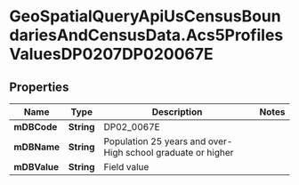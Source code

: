 # GeoSpatialQueryApiUsCensusBoundariesAndCensusData.Acs5ProfilesValuesDP0207DP020067E

## Properties

Name | Type | Description | Notes
------------ | ------------- | ------------- | -------------
**mDBCode** | **String** | DP02_0067E | 
**mDBName** | **String** | Population 25 years and over- High school graduate or higher | 
**mDBValue** | **String** | Field value | 


